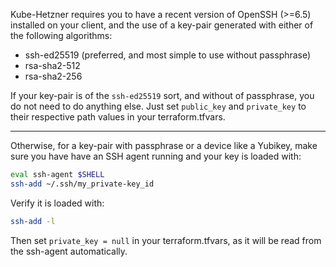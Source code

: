 Kube-Hetzner requires you to have a recent version of OpenSSH (>=6.5) installed on your client, and the use of a key-pair generated with either of the following algorithms:

- ssh-ed25519 (preferred, and most simple to use without passphrase)
- rsa-sha2-512
- rsa-sha2-256

If your key-pair is of the `ssh-ed25519` sort, and without of passphrase, you do not need to do anything else. Just set `public_key` and `private_key` to their respective path values in your terraform.tfvars.

---

Otherwise, for a key-pair with passphrase or a device like a Yubikey, make sure you have have an SSH agent running and your key is loaded with:

```bash
eval ssh-agent $SHELL
ssh-add ~/.ssh/my_private-key_id
```

Verify it is loaded with:

```bash
ssh-add -l
```

Then set `private_key = null` in your terraform.tfvars, as it will be read from the ssh-agent automatically.